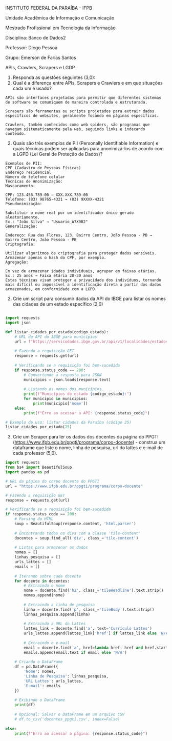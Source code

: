 
INSTITUTO FEDERAL DA PARAÍBA - IFPB

Unidade Acadêmica de Informação e Comunicação

Mestrado Profissional em Tecnologia da Informação

Disciplina: Banco de Dados2

Professor: Diego Pessoa

Grupo: Emerson de Farias Santos

APIs, Crawlers, Scrapers e LGDP

1. Responda as questões seguintes (3,0):
  1. Qual é a diferença entre APIs, Scrapers e Crawlers e em que situações cada um é usado?

    APIs são interfaces projetadas para permitir que diferentes sistemas de software se comuniquem de maneira controlada e estruturada.

    Scrapers são ferramentas ou scripts projetados para extrair dados específicos de websites, geralmente focando em páginas específicas.
    
    Crawlers, também conhecidos como web spiders, são programas que navegam sistematicamente pela web, seguindo links e indexando conteúdo.

  2. Quais são três exemplos de PII (Personally Identifiable Information) e quais técnicas podem ser aplicadas para anonimizá-los de acordo com a LGPD (Lei Geral de Proteção de Dados)?

    Exemplos de PII:
    CPF (Cadastro de Pessoas Físicas)
    Endereço residencial
    Número de telefone celular
    Técnicas de Anonimização:
    Mascaramento:
    
    CPF: 123.456.789-00 → XXX.XXX.789-00
    Telefone: (83) 98765-4321 → (83) 9XXXX-4321
    Pseudonimização:
    
    Substituir o nome real por um identificador único gerado aleatoriamente.
    Ex.: "João Silva" → "Usuario_A7X9B2"
    Generalização:
    
    Endereço: Rua das Flores, 123, Bairro Centro, João Pessoa - PB → Bairro Centro, João Pessoa - PB
    Criptografia:
    
    Utilizar algoritmos de criptografia para proteger dados sensíveis.
    Armazenar apenas o hash do CPF, por exemplo.
    Agregação:
    
    Em vez de armazenar idades individuais, agrupar em faixas etárias.
    Ex.: 25 anos → Faixa etária 20-30 anos
    Estas técnicas visam proteger a privacidade dos indivíduos, tornando mais difícil ou impossível a identificação direta a partir dos dados armazenados, em conformidade com a LGPD.

2. Crie um script para consumir dados da API do IBGE para listar os nomes das cidades de um estado específico (2,0)

````python

import requests
import json

def listar_cidades_por_estado(codigo_estado):
    # URL da API do IBGE para municípios
    url = f"https://servicodados.ibge.gov.br/api/v1/localidades/estados/{codigo_estado}/municipios"
    
    # Fazendo a requisição GET
    response = requests.get(url)
    
    # Verificando se a requisição foi bem-sucedida
    if response.status_code == 200:
        # Convertendo a resposta para JSON
        municipios = json.loads(response.text)
        
        # Listando os nomes dos municípios
        print(f"Municípios do estado {codigo_estado}:")
        for municipio in municipios:
            print(municipio['nome'])
    else:
        print(f"Erro ao acessar a API: {response.status_code}")

# Exemplo de uso: listar cidades da Paraíba (código 25)
listar_cidades_por_estado(25)
````

3. Crie um Scraper para ler os dados dos docentes da página do PPGTI (https://www.ifpb.edu.br/ppgti/programa/corpo-docente) - construa um dataframe que liste o nome, linha de pesquisa, url do lattes e e-mail de cada professor (5,0).

````python
import requests
from bs4 import BeautifulSoup
import pandas as pd

# URL da página do corpo docente do PPGTI
url = "https://www.ifpb.edu.br/ppgti/programa/corpo-docente"

# Fazendo a requisição GET
response = requests.get(url)

# Verificando se a requisição foi bem-sucedida
if response.status_code == 200:
    # Parsing do HTML
    soup = BeautifulSoup(response.content, 'html.parser')
    
    # Encontrando todos os divs com a classe 'tile-content'
    docentes = soup.find_all('div', class_='tile-content')
    
    # Listas para armazenar os dados
    nomes = []
    linhas_pesquisa = []
    urls_lattes = []
    emails = []
    
    # Iterando sobre cada docente
    for docente in docentes:
        # Extraindo o nome
        nome = docente.find('h2', class_='tileHeadline').text.strip()
        nomes.append(nome)
        
        # Extraindo a linha de pesquisa
        linha = docente.find('p', class_='tileBody').text.strip()
        linhas_pesquisa.append(linha)
        
        # Extraindo a URL do Lattes
        lattes_link = docente.find('a', text='Currículo Lattes')
        urls_lattes.append(lattes_link['href'] if lattes_link else 'N/A')
        
        # Extraindo o e-mail
        email = docente.find('a', href=lambda href: href and href.startswith('mailto:'))
        emails.append(email.text if email else 'N/A')
    
    # Criando o DataFrame
    df = pd.DataFrame({
        'Nome': nomes,
        'Linha de Pesquisa': linhas_pesquisa,
        'URL Lattes': urls_lattes,
        'E-mail': emails
    })
    
    # Exibindo o DataFrame
    print(df)
    
    # Opcional: Salvar o DataFrame em um arquivo CSV
    # df.to_csv('docentes_ppgti.csv', index=False)
    
else:
    print(f"Erro ao acessar a página: {response.status_code}")
    

